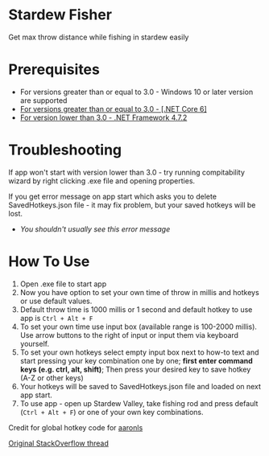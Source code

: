 # Stardew Fisher
Get max throw distance while fishing in stardew easily

# Prerequisites
* For versions greater than or equal to 3.0 - Windows 10 or later version are supported
* [For versions greater than or equal to 3.0 - [.NET Core 6]](https://dotnet.microsoft.com/en-us/download/dotnet-framework/net472) 
* [For version lower than 3.0 - .NET Framework 4.7.2](https://dotnet.microsoft.com/en-us/download/dotnet/6.0) 

# Troubleshooting
If app won't start with version lower than 3.0 - try running compitability wizard by right clicking .exe file and opening properties.

If you get error message on app start which asks you to delete SavedHotkeys.json file - it may fix problem, but your saved hotkeys will be lost.
* *You shouldn't usually see this error message*

# How To Use

1. Open .exe file to start app
2. Now you have option to set your own time of throw in millis and hotkeys or use default values.
3. Default throw time is 1000 millis or 1 second and default hotkey to use app is ```Ctrl + Alt + F```
4. To set your own time use input box (available range is 100-2000 millis). Use arrow buttons to the right of input or input them via keyboard yourself.
5. To set your own hotkeys select empty input box next to how-to text and start pressing your key combination one by one; **first enter command keys (e.g. ctrl, alt, shift)**; Then press your desired key to save hotkey (A-Z or other keys)
6. Your hotkeys will be saved to SavedHotkeys.json file and loaded on next app start.
7. To use app - open up Stardew Valley, take fishing rod and press default (```Ctrl + Alt + F```) or one of your own key combinations.


Credit for global hotkey code for [aaronls](https://stackoverflow.com/users/84206/aaronls)

[Original StackOverflow thread](https://stackoverflow.com/questions/2450373/set-global-hotkeys-using-c-sharp)

